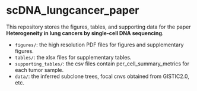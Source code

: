 # scDNA_lungcancer_paper

This repository stores the figures, tables, and supporting data for the paper **Heterogeneity in lung cancers by single-cell DNA sequencing**.

- `figures/`: the high resolution PDF files for figures and supplementary figures.
- `tables/`: the xlsx files for supplementary tables.
- `supporting_tables/`: the csv files contain per_cell_summary_metrics for each tumor sample.
- `data/`: the inferred subclone trees, focal cnvs obtained from GISTIC2.0, etc.

